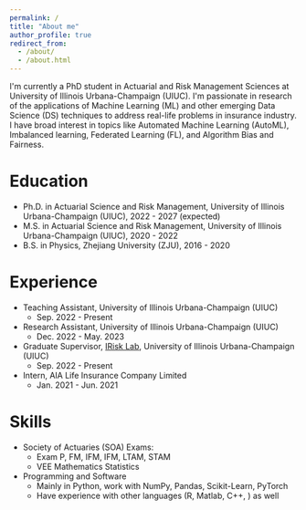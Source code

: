 ```yaml
---
permalink: /
title: "About me"
author_profile: true
redirect_from: 
  - /about/
  - /about.html
---
```


I'm currently a PhD student in Actuarial and Risk Management Sciences at University of Illinois Urbana-Champaign (UIUC). I'm passionate in research of the applications of Machine Learning (ML) and other emerging Data Science (DS) techniques to address real-life problems in insurance industry. I have broad interest in topics like Automated Machine Learning (AutoML), Imbalanced learning, Federated Learning (FL), and Algorithm Bias and Fairness.

Education
======
* Ph.D. in Actuarial Science and Risk Management, University of Illinois Urbana-Champaign (UIUC), 2022 - 2027 (expected)
* M.S. in Actuarial Science and Risk Management, University of Illinois Urbana-Champaign (UIUC), 2020 - 2022
* B.S. in Physics, Zhejiang University (ZJU), 2016 - 2020

Experience
======
* Teaching Assistant, University of Illinois Urbana-Champaign (UIUC)
  * Sep. 2022 - Present
* Research Assistant, University of Illinois Urbana-Champaign (UIUC)
  * Dec. 2022 - May. 2023
* Graduate Supervisor, [IRisk Lab](https://asrm.illinois.edu/illinois-risk-lab/illinois-risk-lab-home/), University of Illinois Urbana-Champaign (UIUC)
  * Sep. 2022 - Present
* Intern, AIA Life Insurance Company Limited
  * Jan. 2021 - Jun. 2021
  

Skills
======
* Society of Actuaries (SOA) Exams:
  * Exam P, FM, IFM, IFM, LTAM, STAM
  * VEE Mathematics Statistics
* Programming and Software
  * Mainly in Python, work with NumPy, Pandas, Scikit-Learn, PyTorch
  * Have experience with other languages (R, Matlab, C++, ) as well
